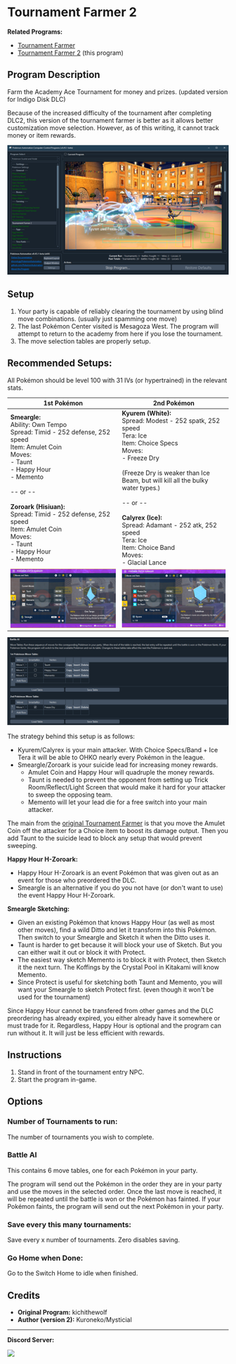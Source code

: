 # Tournament Farmer 2

**Related Programs:**
- [Tournament Farmer](TournamentFarmer.md)
- [Tournament Farmer 2](TournamentFarmer2.md) (this program)

## Program Description

Farm the Academy Ace Tournament for money and prizes. (updated version for Indigo Disk DLC)

Because of the increased difficulty of the tournament after completing DLC2, this version of the tournament farmer is better as it allows better customization move selection. However, as of this writing, it cannot track money or item rewards.

<img src="images/TournamentFarmer2.png">

## Setup

1. Your party is capable of reliably clearing the tournament by using blind move combinations. (usually just spamming one move)
2. The last Pokémon Center visited is Mesagoza West. The program will attempt to return to the academy from here if you lose the tournament.
3. The move selection tables are properly setup.

## Recommended Setups:

All Pokémon should be level 100 with 31 IVs (or hypertrained) in the relevant stats.

| **1st Pokémon** | **2nd Pokémon** |
| --- | --- |
| **Smeargle:**<br>Ability: Own Tempo<br>Spread: Timid - 252 defense, 252 speed<br>Item: Amulet Coin<br>Moves:<br> - Taunt<br> - Happy Hour<br> - Memento<br><br>-- or --<br><br>**Zoroark (Hisiuan):**<br>Spread: Timid - 252 defense, 252 speed<br>Item: Amulet Coin<br>Moves:<br> - Taunt<br> - Happy Hour<br> - Memento | **Kyurem (White):**<br>Spread: Modest - 252 spatk, 252 speed<br>Tera: Ice<br>Item: Choice Specs<br>Moves:<br> - Freeze Dry <br><br>(Freeze Dry is weaker than Ice Beam, but will kill all the bulky water types.)<br><br>-- or --<br><br>**Calyrex (Ice):**<br>Spread: Adamant - 252 atk, 252 speed<br>Tera: Ice<br>Item: Choice Band<br>Moves:<br> - Glacial Lance |
| <img src="images/TournamentFarmer2-Smeargle.png"> | <img src="images/TournamentFarmer2-Kyurem.png"> |

<img src="images/TournamentFarmer2-MoveTable.png">

The strategy behind this setup is as follows:
- Kyurem/Calyrex is your main attacker. With Choice Specs/Band + Ice Tera it will be able to OHKO nearly every Pokémon in the league.
- Smeargle/Zoroark is your suicide lead for increasing money rewards.
    - Amulet Coin and Happy Hour will quadruple the money rewards.
    - Taunt is needed to prevent the opponent from setting up Trick Room/Reflect/Light Screen that would make it hard for your attacker to sweep the opposing team.
    - Memento will let your lead die for a free switch into your main attacker.

The main from the [original Tournament Farmer](TournamentFarmer.md) is that you move the Amulet Coin off the attacker for a Choice item to boost its damage output. Then you add Taunt to the suicide lead to block any setup that would prevent sweeping.

**Happy Hour H-Zoroark:**
- Happy Hour H-Zoroark is an event Pokémon that was given out as an event for those who preordered the DLC.
- Smeargle is an alternative if you do you not have (or don't want to use) the event Happy Hour H-Zoroark.

**Smeargle Sketching:**
- Given an existing Pokémon that knows Happy Hour (as well as most other moves), find a wild Ditto and let it transform into this Pokémon. Then switch to your Smeargle and Sketch it when the Ditto uses it.
- Taunt is harder to get because it will block your use of Sketch. But you can either wait it out or block it with Protect.
- The easiest way sketch Memento is to block it with Protect, then Sketch it the next turn. The Koffings by the Crystal Pool in Kitakami will know Memento.
- Since Protect is useful for sketching both Taunt and Memento, you will want your Smeargle to sketch Protect first. (even though it won't be used for the tournament)

Since Happy Hour cannot be transfered from other games and the DLC preordering has already expired, you either already have it somewhere or must trade for it. Regardless, Happy Hour is optional and the program can run without it. It will just be less efficient with rewards.


## Instructions

1. Stand in front of the tournament entry NPC.
2. Start the program in-game.

## Options

### Number of Tournaments to run:

The number of tournaments you wish to complete.

### Battle AI

This contains 6 move tables, one for each Pokémon in your party.

The program will send out the Pokémon in the order they are in your party and use the moves in the selected order. Once the last move is reached, it will be repeated until the battle is won or the Pokémon has fainted. If your Pokémon faints, the program will send out the next Pokémon in your party.

### Save every this many tournaments:

Save every x number of tournaments. Zero disables saving.

### Go Home when Done:

Go to the Switch Home to idle when finished.

## Credits

- **Original Program:** kichithewolf
- **Author (version 2):** Kuroneko/Mysticial


<hr>

**Discord Server:** 

[<img src="https://canary.discordapp.com/api/guilds/695809740428673034/widget.png?style=banner2">](https://discord.gg/cQ4gWxN)

